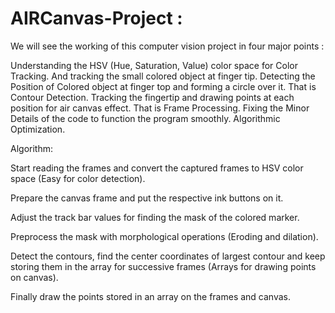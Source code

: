 # AIRCanvas-Project : 

We will see the working of this computer vision project in four major points :

Understanding the HSV (Hue, Saturation, Value) color space for Color Tracking. And tracking the small colored object at finger tip.
Detecting the Position of Colored object at finger top and forming a circle over it. That is Contour Detection.
Tracking the fingertip and drawing points at each position for air canvas effect. That is Frame Processing.
Fixing the Minor Details of the code to function the program smoothly. Algorithmic Optimization.

Algorithm: 
 

Start reading the frames and convert the captured frames to HSV color space (Easy for color detection). 
 
Prepare the canvas frame and put the respective ink buttons on it. 
 
Adjust the track bar values for finding the mask of the colored marker. 
 
Preprocess the mask with morphological operations (Eroding and dilation). 
 
Detect the contours, find the center coordinates of largest contour and keep storing them in the array for successive frames (Arrays for drawing points on canvas). 
 
Finally draw the points stored in an array on the frames and canvas.
